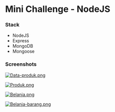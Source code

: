 # Mini Challenge - NodeJS

### Stack
  - NodeJS
  - Express
  - MongoDB
  - Mongoose


### Screenshots

[![Data-produk.png](https://i.postimg.cc/kMjDHPCC/Data-produk.png)](https://postimg.cc/xqz0k7qp)

[![Produk.png](https://i.postimg.cc/q7kT0gc5/Produk.png)](https://postimg.cc/BjwyBSVT)

[![Belanja.png](https://i.postimg.cc/j2Nx2mDg/Belanja.png)](https://postimg.cc/y314rfXc)

[![Belanja-barang.png](https://i.postimg.cc/dtPQpsfz/Belanja-barang.png)](https://postimg.cc/PNyk8jT4)
